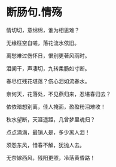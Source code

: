 # 断肠句.情殇

情切切，意绵绵，谁为相思难？

无缘枉空自嗟，落花流水依旧。

离愁难过伤怀日，恨别更著风雨时。

泪阑干，声凄切，九转柔肠如寸断。

春尽红残花堪落？伤心泪如流春水。

奈何天，花落处，不见燕归来，忍堪春归去？



依依暗想别离，佳人掩面，盈盈粉泪难收！

秋水望断，天涯遥距，几曾梦里魂归？

点点滴滴，最销人是，多少离人泪！

须怨东风，惜春不解，犹抛人去。

无奈嫁西风，残阳更照，冷落黄昏路！
